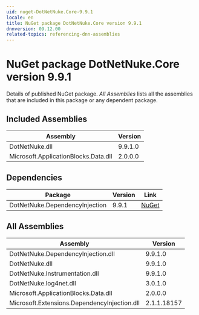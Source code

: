 ```yaml
---
uid: nuget-DotNetNuke.Core-9.9.1
locale: en
title: NuGet package DotNetNuke.Core version 9.9.1
dnnversion: 09.12.00
related-topics: referencing-dnn-assemblies
---
```


# NuGet package DotNetNuke.Core version 9.9.1
Details of published NuGet package.
*All Assemblies* lists all the assemblies that are included in this package or any dependent package.

## Included Assemblies

|Assembly|Version|
|---|---|
|DotNetNuke.dll|9.9.1.0|
|Microsoft.ApplicationBlocks.Data.dll|2.0.0.0|

## Dependencies

|Package|Version|Link|
|---|---|---|
|DotNetNuke.DependencyInjection|9.9.1|[NuGet](https://www.nuget.org/packages/DotNetNuke.DependencyInjection/9.9.1)|

## All Assemblies

|Assembly|Version|
|---|---|
|DotNetNuke.DependencyInjection.dll|9.9.1.0|
|DotNetNuke.dll|9.9.1.0|
|DotNetNuke.Instrumentation.dll|9.9.1.0|
|DotNetNuke.log4net.dll|3.0.1.0|
|Microsoft.ApplicationBlocks.Data.dll|2.0.0.0|
|Microsoft.Extensions.DependencyInjection.dll|2.1.1.18157|

